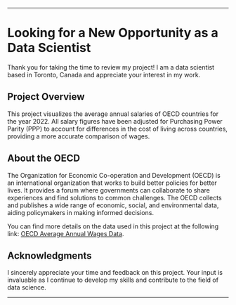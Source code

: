 
---

# Looking for a New Opportunity as a Data Scientist

Thank you for taking the time to review my project! I am a data scientist based in Toronto, Canada and appreciate your interest in my work.

## Project Overview

This project visualizes the average annual salaries of OECD countries for the year 2022. All salary figures have been adjusted for Purchasing Power Parity (PPP) to account for differences in the cost of living across countries, providing a more accurate comparison of wages.

## About the OECD

The Organization for Economic Co-operation and Development (OECD) is an international organization that works to build better policies for better lives. It provides a forum where governments can collaborate to share experiences and find solutions to common challenges. The OECD collects and publishes a wide range of economic, social, and environmental data, aiding policymakers in making informed decisions.

You can find more details on the data used in this project at the following link: [OECD Average Annual Wages Data](https://www.oecd.org/en/data/indicators/average-annual-wages.html).

## Acknowledgments

I sincerely appreciate your time and feedback on this project. Your input is invaluable as I continue to develop my skills and contribute to the field of data science.

---

